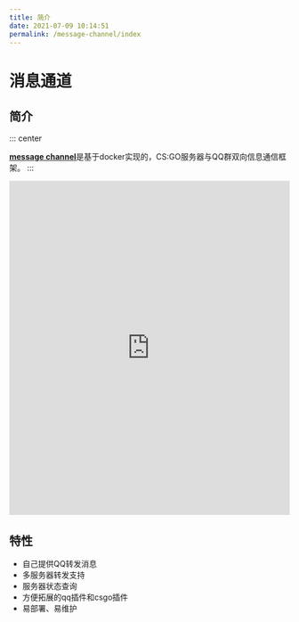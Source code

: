 ```yaml
---
title: 简介
date: 2021-07-09 10:14:51
permalink: /message-channel/index
---
```

# 消息通道

## 简介

::: center
<br/>

[**message channel**](https://github.com/hx-w/message-channel)是基于docker实现的，CS:GO服务器与QQ群双向信息通信框架。
:::

<iframe src="https://www.processon.com/view/link/612a3645e0b34d3550f1163a" width="100%" height="600" frameborder="0" scrolling="No" leftmargin="0" topmargin="0"></iframe>

## 特性

* 自己提供QQ转发消息
* 多服务器转发支持
* 服务器状态查询
* 方便拓展的qq插件和csgo插件
* 易部署、易维护